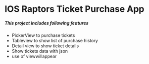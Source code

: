 # IOS Raptors Ticket Purchase App

##### This project includes following features 

* PickerView to purchase tickets
* Tableview to show list of purchase history
* Detail view to show ticket details
* Show tickets data with json 
* use of viewwillappear

